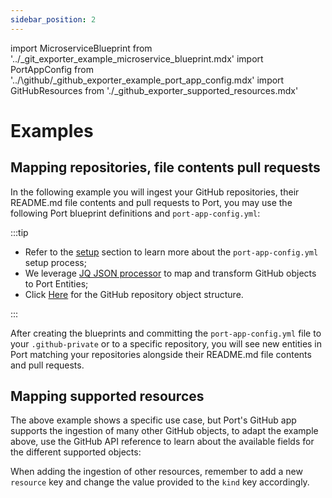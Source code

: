 ```yaml
---
sidebar_position: 2
---
```


import MicroserviceBlueprint from '../\_git_exporter_example_microservice_blueprint.mdx'
import PortAppConfig from '../\github/\_github_exporter_example_port_app_config.mdx'
import GitHubResources from './\_github_exporter_supported_resources.mdx'

# Examples

## Mapping repositories, file contents pull requests

In the following example you will ingest your GitHub repositories, their README.md file contents and pull requests to Port, you may use the following Port blueprint definitions and `port-app-config.yml`:

<MicroserviceBlueprint/>

<PortAppConfig/>

:::tip

- Refer to the [setup](github.md#setup) section to learn more about the `port-app-config.yml` setup process;
- We leverage [JQ JSON processor](https://stedolan.github.io/jq/manual/) to map and transform GitHub objects to Port Entities;
- Click [Here](https://docs.github.com/en/rest/repos/repos#get-a-repository) for the GitHub repository object structure.

:::

After creating the blueprints and committing the `port-app-config.yml` file to your `.github-private` or to a specific repository, you will see new entities in Port matching your repositories alongside their README.md file contents and pull requests.

## Mapping supported resources

The above example shows a specific use case, but Port's GitHub app supports the ingestion of many other GitHub objects, to adapt the example above, use the GitHub API reference to learn about the available fields for the different supported objects:

<GitHubResources/>

When adding the ingestion of other resources, remember to add a new `resource` key and change the value provided to the `kind` key accordingly.
